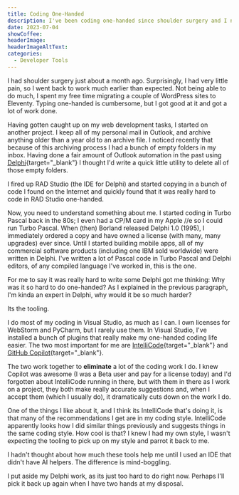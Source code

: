 ```yaml
---
title: Coding One-Handed
description: I've been coding one-handed since shoulder surgery and I noticed how certain tools made that much easier.
date: 2023-07-04
showCoffee: 
headerImage: 
headerImageAltText: 
categories:
  - Developer Tools
---
```


I had shoulder surgery just about a month ago. Surprisingly, I had very little pain, so I went back to work much earlier than expected. Not being able to do much, I spent my free time migrating a couple of WordPress sites to Eleventy. Typing one-handed is cumbersome, but I got good at it and got a lot of work done. 

Having gotten caught up on my web development tasks, I started on another project. I keep all of my personal mail in Outlook, and archive anything older than a year old to an archive file. I noticed recently that because of this archiving process I had a bunch of empty folders in my inbox. Having done a fair amount of Outlook automation in the past using [Delphi](https://www.embarcadero.com/products/delphi){target="_blank"} I thought I'd write a quick little utility to delete all of those empty folders.

I fired up RAD Studio (the IDE for Delphi) and started copying in a bunch of code I found on the Internet and quickly found that it was really hard to code in RAD Studio one-handed.

Now, you need to understand something about me. I started coding in Turbo Pascal back in the 80s; I even had a CP/M card in my Apple //e so I could run Turbo Pascal. When (then) Borland released Delphi 1.0 (1995), I immediately ordered a copy and have owned a license (with many, many upgrades) ever since. Until I started building mobile apps, all of my commercial software products (including one IBM sold worldwide) were written in Delphi. I've written a lot of Pascal code in Turbo Pascal and Delphi editors, of any compiled language I've worked in, this is the one.

For me to say it was really hard to write some Delphi got me thinking: Why was it so hard to do one-handed? As I explained in the previous paragraph, I'm kinda an expert in Delphi, why would it be so much harder?

Its the tooling.

I do most of my coding in Visual Studio, as much as I can. I own licenses for WebStorm and PyCharm, but I rarely use them. In Visual Studio, I've installed a bunch of plugins that really make my one-handed coding life easier. The two most important for me are [IntelliCode](https://visualstudio.microsoft.com/services/intellicode/){target="_blank"} and [GitHub Copilot](https://marketplace.visualstudio.com/items?itemName=GitHub.copilot){target="_blank"}. 

The two work together to **eliminate** a lot of the coding work I do.  I knew Copilot was awesome (I was a Beta user and pay for a license today) and I'd forgotten about IntelliCode running in there, but with them in there as I work on a project, they both make really accurate suggestions and, when I accept them (which I usually do), it dramatically cuts down on the work I do. 

One of the things I like about it, and I think its IntelliCode that's doing it, is that many of the recommendations I get are in my coding style. IntelliCode apparently looks how I did similar things previously and suggests things in the same coding style. How cool is that?  I knew I had my own style, I wasn't expecting the tooling to pick up on my style and parrot it back to me.

I hadn't thought about how much these tools help me until I used an IDE that didn't have AI helpers. The difference is mind-boggling.

I put aside my Delphi work, as its just too hard to do right now. Perhaps I'll pick it back up again when I have two hands at my disposal. 